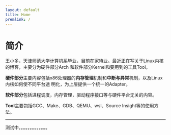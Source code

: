 ```yaml
---
layout: default
title: Home
premlink: /
---
```

# 简介
王小多，天津师范大学计算机系毕业，目前在家待业。最近正在写关于Linux内核的博客，主要分为硬件部分Arch
和软件部分Kernel和要用到的工具Tool。

**硬件部分**主要内容包括x86处理器的**内存管理**机制和**中断与异常**机制，以及Linux内核如何使不同平台透
明化，为上层提供一个统一的Adapter。

**软件部分**包括进程调度，内存管理，驱动程序接口等与硬件平台无关的内容。

**Tool**主要包括GCC、Make、GDB、QEMU、wsl、Source Insight等的使用方法。

------------------------
测试中。。。。。。。。。。。。。



